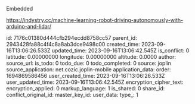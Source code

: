 Embedded

https://indystry.cc/machine-learning-robot-driving-autonomously-with-arduino-and-lidar/

id: 7176c01380d444cfb294ecdd8758cc57
parent_id: 2943428fa88c4f4c8a8ab3dce9498c00
created_time: 2023-09-16T13:06:26.533Z
updated_time: 2023-09-16T13:06:42.545Z
is_conflict: 0
latitude: 0.00000000
longitude: 0.00000000
altitude: 0.0000
author: 
source_url: 
is_todo: 0
todo_due: 0
todo_completed: 0
source: joplin
source_application: net.cozic.joplin-mobile
application_data: 
order: 1694869586456
user_created_time: 2023-09-16T13:06:26.533Z
user_updated_time: 2023-09-16T13:06:42.545Z
encryption_cipher_text: 
encryption_applied: 0
markup_language: 1
is_shared: 0
share_id: 
conflict_original_id: 
master_key_id: 
user_data: 
type_: 1